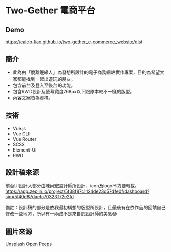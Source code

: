 # Two-Gether 電商平台 

## Demo

https://caleb-liao.github.io/two-gether_e-commerce_website/dist

## 簡介

- 此為由「脫離邊緣人」為發想所設計的電子商務網站實作專案，目的為希望大家都能找到一起出遊玩的朋友。
- 包含前台及登入至後台的功能。
- 包含RWD設計及螢幕寬度768px以下跟原本較不一樣的版型。
- 內容文案皆為虛構。

## 技術

- Vue.js
- Vue CLI
- Vue Router
- SCSS
- Element-UI
- RWD

## 設計稿來源

前台UI設計大部分由陳尚宏設計師所設計，icon及logo不方便轉載。
https://app.zeplin.io/project/5f38f87c1124de23d57dfe0f/dashboard?sid=5f40d87daefc70323f72e2fd

備註：設計稿的部分是依我最初構想的版型所設計，且最後有在依作品的回饋自己修改一些地方，所以有一兩成不是來自於設計師的美感😓

## 圖片來源

[Unsplash](https://unsplash.com/) 
[Open Peeps](https://www.openpeeps.com/) 